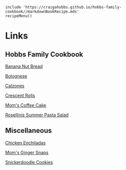 ~~~ markdown-script
include 'https://craigahobbs.github.io/hobbs-family-cookbook//markdownBookRecipe.mds'
recipeMenu()
~~~

# Links

## Hobbs Family Cookbook

[Banana Nut Bread](https://craigahobbs.github.io/hobbs-family-cookbook/#url=recipes%2FBananaNutBread.md&var.vCategory='Breads')

[Bolognese](https://craigahobbs.github.io/hobbs-family-cookbook/#url=recipes%2FBolognese.md&var.vCategory='Main%20Dishes')

[Calzones](https://craigahobbs.github.io/hobbs-family-cookbook/#url=recipes%2FCalzones.md&var.vCategory='Main%20Dishes')

[Crescent Rolls](https://craigahobbs.github.io/hobbs-family-cookbook/#url=recipes%2FCrescentRolls.md&var.vCategory='Breads')

[Mom's Coffee Cake](https://craigahobbs.github.io/hobbs-family-cookbook/#url=recipes%2FMomsCoffeeCake.md&var.vCategory='Breads')

[Rosellinis Summer Pasta Salad](https://craigahobbs.github.io/hobbs-family-cookbook/#url=recipes%2FRosellinisSummerPastaSalad.md&var.vCategory='Salads%20%26%20Sides')


## Miscellaneous

[Chicken Enchiladas](https://www.gimmesomeoven.com/best-chicken-enchiladas-ever/)

[Mom's Ginger Snaps](https://www.allrecipes.com/recipe/10757/moms-ginger-snaps/)

[Snickerdoodle Cookies](https://www.bettycrocker.com/recipes/classic-snickerdoodle-cookies/7ffc92a9-d847-4869-9ecb-99de3b751b14)
